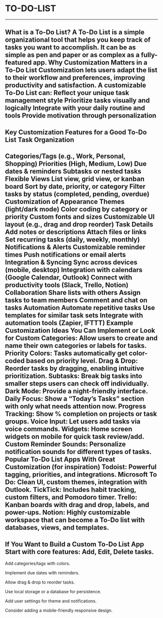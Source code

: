 # TO-DO-LIST
------------------------------------------------------------------------------------------------------------------------------------------------------------------
What is a To-Do List?
A To-Do List is a simple organizational tool that helps you keep track of tasks you want to accomplish. It can be as simple as pen and paper or as complex as a fully-featured app.
Why Customization Matters in a To-Do List
Customization lets users adapt the list to their workflow and preferences, improving productivity and satisfaction. A customizable To-Do List can:
Reflect your unique task management style
Prioritize tasks visually and logically
Integrate with your daily routine and tools
Provide motivation through personalization
------------------------------------------------------------------------------------------------------------------------------------------------------------------
Key Customization Features for a Good To-Do List
Task Organization
------------------------------------------------------------------------------------------------------------------------------------------------------------------
Categories/Tags (e.g., Work, Personal, Shopping)
Priorities (High, Medium, Low)
Due dates & reminders
Subtasks or nested tasks
Flexible Views
List view, grid view, or kanban board
Sort by date, priority, or category
Filter tasks by status (completed, pending, overdue)
Customization of Appearance
Themes (light/dark mode)
Color coding by category or priority
Custom fonts and sizes
Customizable UI layout (e.g., drag and drop reorder)
Task Details
Add notes or descriptions
Attach files or links
Set recurring tasks (daily, weekly, monthly)
Notifications & Alerts
Customizable reminder times
Push notifications or email alerts
Integration & Syncing
Sync across devices (mobile, desktop)
Integration with calendars (Google Calendar, Outlook)
Connect with productivity tools (Slack, Trello, Notion)
Collaboration
Share lists with others
Assign tasks to team members
Comment and chat on tasks
Automation
Automate repetitive tasks
Use templates for similar task sets
Integrate with automation tools (Zapier, IFTTT)
Example Customization Ideas You Can Implement or Look for
Custom Categories: Allow users to create and name their own categories or labels for tasks.
Priority Colors: Tasks automatically get color-coded based on priority level.
Drag & Drop: Reorder tasks by dragging, enabling intuitive prioritization.
Subtasks: Break big tasks into smaller steps users can check off individually.
Dark Mode: Provide a night-friendly interface.
Daily Focus: Show a “Today’s Tasks” section with only what needs attention now.
Progress Tracking: Show % completion on projects or task groups.
Voice Input: Let users add tasks via voice commands.
Widgets: Home screen widgets on mobile for quick task review/add.
Custom Reminder Sounds: Personalize notification sounds for different types of tasks.
Popular To-Do List Apps With Great Customization (for inspiration)
Todoist: Powerful tagging, priorities, and integrations.
Microsoft To Do: Clean UI, custom themes, integration with Outlook.
TickTick: Includes habit tracking, custom filters, and Pomodoro timer.
Trello: Kanban boards with drag and drop, labels, and power-ups.
Notion: Highly customizable workspace that can become a To-Do list with databases, views, and templates.
------------------------------------------------------------------------------------------------------------------------------------------------------------------
If You Want to Build a Custom To-Do List App
Start with core features: Add, Edit, Delete tasks.
------------------------------------------------------------------------------------------------------------------------------------------------------------------
Add categories/tags with colors.

Implement due dates with reminders.

Allow drag & drop to reorder tasks.

Use local storage or a database for persistence.

Add user settings for theme and notifications.

Consider adding a mobile-friendly responsive design.

